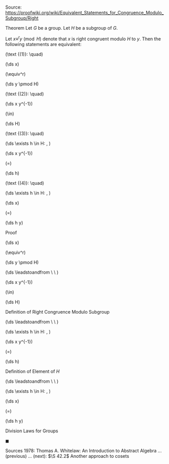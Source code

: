 # 

Source: https://proofwiki.org/wiki/Equivalent_Statements_for_Congruence_Modulo_Subgroup/Right

Theorem
Let $G$ be a group.
Let $H$ be a subgroup of $G$.

Let $x \equiv^r y \pmod H$ denote that $x$ is right congruent modulo $H$ to $y$.
Then the following statements are equivalent:




\(\text {(1)}: \quad\)









\(\ds x\)

\(\equiv^r\)







\(\ds y \pmod H\)










\(\text {(2)}: \quad\)









\(\ds x y^{-1}\)

\(\in\)







\(\ds H\)










\(\text {(3)}: \quad\)





\(\ds \exists h \in H: \, \)



\(\ds x y^{-1}\)

\(=\)







\(\ds h\)










\(\text {(4)}: \quad\)





\(\ds \exists h \in H: \, \)



\(\ds x\)

\(=\)







\(\ds h y\)











Proof













\(\ds x\)

\(\equiv^r\)







\(\ds y \pmod H\)














\(\ds \leadstoandfrom \ \ \)





\(\ds x y^{-1}\)

\(\in\)







\(\ds H\)





Definition of Right Congruence Modulo Subgroup








\(\ds \leadstoandfrom \ \ \)

\(\ds \exists h \in H: \, \)



\(\ds x y^{-1}\)

\(=\)







\(\ds h\)





Definition of Element of $H$








\(\ds \leadstoandfrom \ \ \)

\(\ds \exists h \in H: \, \)



\(\ds x\)

\(=\)







\(\ds h y\)





Division Laws for Groups



$\blacksquare$


Sources
1978: Thomas A. Whitelaw: An Introduction to Abstract Algebra ... (previous) ... (next): $\S 42.2$ Another approach to cosets




